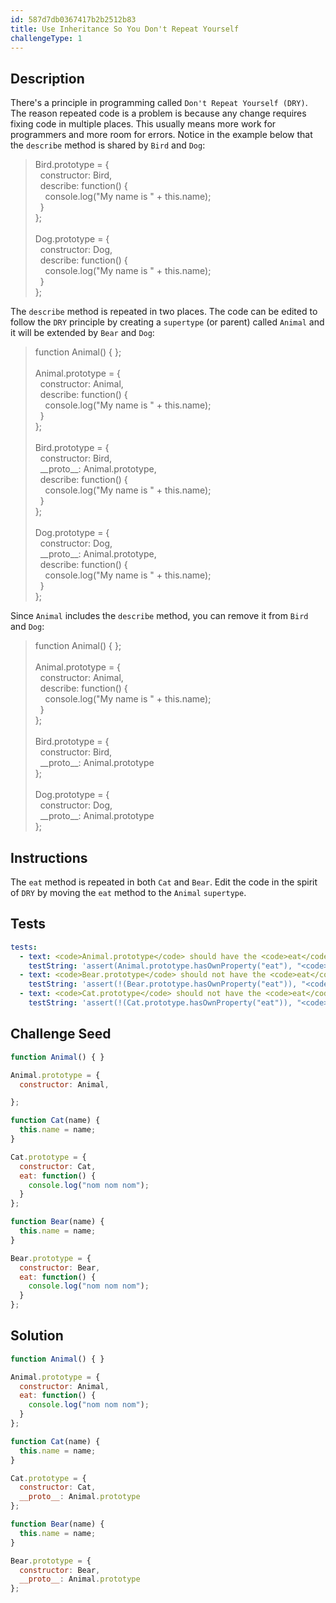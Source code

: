 ```yaml
---
id: 587d7db0367417b2b2512b83
title: Use Inheritance So You Don't Repeat Yourself
challengeType: 1
---
```


## Description
<section id='description'>
There's a principle in programming called <code>Don't Repeat Yourself (DRY)</code>. The reason repeated code is a problem is because any change requires fixing code in multiple places. This usually means more work for programmers and more room for errors.
Notice in the example below that the <code>describe</code> method is shared by <code>Bird</code> and <code>Dog</code>:
<blockquote>Bird.prototype = {<br>&nbsp;&nbsp;constructor: Bird,<br>&nbsp;&nbsp;describe: function() {<br>&nbsp;&nbsp;&nbsp;&nbsp;console.log("My name is " + this.name);<br>&nbsp;&nbsp;}<br>};<br><br>Dog.prototype = {<br>&nbsp;&nbsp;constructor: Dog,<br>&nbsp;&nbsp;describe: function() {<br>&nbsp;&nbsp;&nbsp;&nbsp;console.log("My name is " + this.name);<br>&nbsp;&nbsp;}<br>};</blockquote>
The <code>describe</code> method is repeated in two places. The code can be edited to follow the <code>DRY</code> principle by creating a <code>supertype</code> (or parent) called <code>Animal</code> and it will be extended by <code>Bear</code> and <code>Dog</code>:
<blockquote>function Animal() { };<br><br>Animal.prototype = {<br>&nbsp;&nbsp;constructor: Animal, <br>&nbsp;&nbsp;describe: function() {<br>&nbsp;&nbsp;&nbsp;&nbsp;console.log("My name is " + this.name);<br>&nbsp;&nbsp;}<br>};
  <br><br>
  Bird.prototype = {<br>&nbsp;&nbsp;constructor: Bird,<br>&nbsp;&nbsp;__proto__: Animal.prototype,<br>&nbsp;&nbsp;describe: function() {<br>&nbsp;&nbsp;&nbsp;&nbsp;console.log("My name is " + this.name);<br>&nbsp;&nbsp;}<br>};<br><br>Dog.prototype = {<br>&nbsp;&nbsp;constructor: Dog,<br>&nbsp;&nbsp;__proto__: Animal.prototype,<br>&nbsp;&nbsp;describe: function() {<br>&nbsp;&nbsp;&nbsp;&nbsp;console.log("My name is " + this.name);<br>&nbsp;&nbsp;}<br>};</blockquote>
Since <code>Animal</code> includes the <code>describe</code> method, you can remove it from <code>Bird</code> and <code>Dog</code>:
<blockquote>function Animal() { };<br><br>Animal.prototype = {<br>&nbsp;&nbsp;constructor: Animal, <br>&nbsp;&nbsp;describe: function() {<br>&nbsp;&nbsp;&nbsp;&nbsp;console.log("My name is " + this.name);<br>&nbsp;&nbsp;}<br>};
  <br><br>
  Bird.prototype = {<br>&nbsp;&nbsp;constructor: Bird,<br>&nbsp;&nbsp;__proto__: Animal.prototype<br>};<br><br>Dog.prototype = {<br>&nbsp;&nbsp;constructor: Dog,<br>&nbsp;&nbsp;__proto__: Animal.prototype<br>};</blockquote>
</section>

## Instructions
<section id='instructions'>
The <code>eat</code> method is repeated in both <code>Cat</code> and <code>Bear</code>. Edit the code in the spirit of <code>DRY</code> by moving the <code>eat</code> method to the <code>Animal</code> <code>supertype</code>.
</section>

## Tests
<section id='tests'>

```yml
tests:
  - text: <code>Animal.prototype</code> should have the <code>eat</code> property.
    testString: 'assert(Animal.prototype.hasOwnProperty("eat"), "<code>Animal.prototype</code> should have the <code>eat</code> property.");'
  - text: <code>Bear.prototype</code> should not have the <code>eat</code> property.
    testString: 'assert(!(Bear.prototype.hasOwnProperty("eat")), "<code>Bear.prototype</code> should not have the <code>eat</code> property.");'
  - text: <code>Cat.prototype</code> should not have the <code>eat</code> property.
    testString: 'assert(!(Cat.prototype.hasOwnProperty("eat")), "<code>Cat.prototype</code> should not have the <code>eat</code> property.");'

```

</section>

## Challenge Seed
<section id='challengeSeed'>

<div id='js-seed'>

```js
function Animal() { }

Animal.prototype = {
  constructor: Animal,

};

function Cat(name) {
  this.name = name;
}

Cat.prototype = {
  constructor: Cat,
  eat: function() {
    console.log("nom nom nom");
  }
};

function Bear(name) {
  this.name = name;
}

Bear.prototype = {
  constructor: Bear,
  eat: function() {
    console.log("nom nom nom");
  }
};
```

</div>



</section>

## Solution
<section id='solution'>


```js
function Animal() { }

Animal.prototype = {
  constructor: Animal,
  eat: function() {
    console.log("nom nom nom");
  }
};

function Cat(name) {
  this.name = name; 
}

Cat.prototype = {
  constructor: Cat,
  __proto__: Animal.prototype
};

function Bear(name) {
  this.name = name; 
}

Bear.prototype = {
  constructor: Bear, 
  __proto__: Animal.prototype
};
```

</section>
